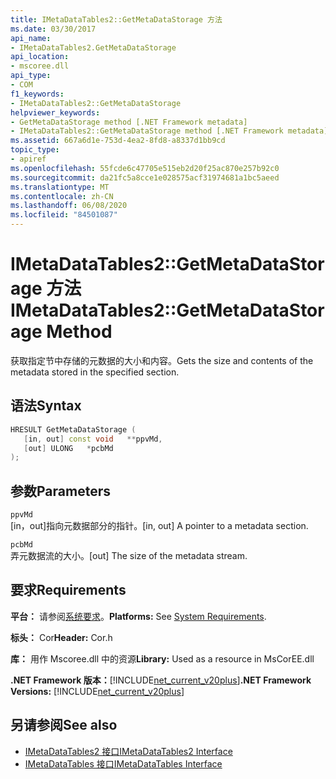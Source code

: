 ```yaml
---
title: IMetaDataTables2::GetMetaDataStorage 方法
ms.date: 03/30/2017
api_name:
- IMetaDataTables2.GetMetaDataStorage
api_location:
- mscoree.dll
api_type:
- COM
f1_keywords:
- IMetaDataTables2::GetMetaDataStorage
helpviewer_keywords:
- GetMetaDataStorage method [.NET Framework metadata]
- IMetaDataTables2::GetMetaDataStorage method [.NET Framework metadata]
ms.assetid: 667a6d1e-753d-4ea2-8fd8-a8337d1bb9cd
topic_type:
- apiref
ms.openlocfilehash: 55fcde6c47705e515eb2d20f25ac870e257b92c0
ms.sourcegitcommit: da21fc5a8cce1e028575acf31974681a1bc5aeed
ms.translationtype: MT
ms.contentlocale: zh-CN
ms.lasthandoff: 06/08/2020
ms.locfileid: "84501087"
---
```

# <a name="imetadatatables2getmetadatastorage-method"></a><span data-ttu-id="a4da6-102">IMetaDataTables2::GetMetaDataStorage 方法</span><span class="sxs-lookup"><span data-stu-id="a4da6-102">IMetaDataTables2::GetMetaDataStorage Method</span></span>
<span data-ttu-id="a4da6-103">获取指定节中存储的元数据的大小和内容。</span><span class="sxs-lookup"><span data-stu-id="a4da6-103">Gets the size and contents of the metadata stored in the specified section.</span></span>  
  
## <a name="syntax"></a><span data-ttu-id="a4da6-104">语法</span><span class="sxs-lookup"><span data-stu-id="a4da6-104">Syntax</span></span>  
  
```cpp  
HRESULT GetMetaDataStorage (  
   [in, out] const void   **ppvMd,  
   [out] ULONG   *pcbMd  
);  
```  
  
## <a name="parameters"></a><span data-ttu-id="a4da6-105">参数</span><span class="sxs-lookup"><span data-stu-id="a4da6-105">Parameters</span></span>  
 `ppvMd`  
 <span data-ttu-id="a4da6-106">[in，out]指向元数据部分的指针。</span><span class="sxs-lookup"><span data-stu-id="a4da6-106">[in, out] A pointer to a metadata section.</span></span>  
  
 `pcbMd`  
 <span data-ttu-id="a4da6-107">弄元数据流的大小。</span><span class="sxs-lookup"><span data-stu-id="a4da6-107">[out] The size of the metadata stream.</span></span>  
  
## <a name="requirements"></a><span data-ttu-id="a4da6-108">要求</span><span class="sxs-lookup"><span data-stu-id="a4da6-108">Requirements</span></span>  
 <span data-ttu-id="a4da6-109">**平台：** 请参阅[系统要求](../../get-started/system-requirements.md)。</span><span class="sxs-lookup"><span data-stu-id="a4da6-109">**Platforms:** See [System Requirements](../../get-started/system-requirements.md).</span></span>  
  
 <span data-ttu-id="a4da6-110">**标头：** Cor</span><span class="sxs-lookup"><span data-stu-id="a4da6-110">**Header:** Cor.h</span></span>  
  
 <span data-ttu-id="a4da6-111">**库：** 用作 Mscoree.dll 中的资源</span><span class="sxs-lookup"><span data-stu-id="a4da6-111">**Library:** Used as a resource in MsCorEE.dll</span></span>  
  
 <span data-ttu-id="a4da6-112">**.NET Framework 版本：**[!INCLUDE[net_current_v20plus](../../../../includes/net-current-v20plus-md.md)]</span><span class="sxs-lookup"><span data-stu-id="a4da6-112">**.NET Framework Versions:** [!INCLUDE[net_current_v20plus](../../../../includes/net-current-v20plus-md.md)]</span></span>  
  
## <a name="see-also"></a><span data-ttu-id="a4da6-113">另请参阅</span><span class="sxs-lookup"><span data-stu-id="a4da6-113">See also</span></span>

- [<span data-ttu-id="a4da6-114">IMetaDataTables2 接口</span><span class="sxs-lookup"><span data-stu-id="a4da6-114">IMetaDataTables2 Interface</span></span>](imetadatatables2-interface.md)
- [<span data-ttu-id="a4da6-115">IMetaDataTables 接口</span><span class="sxs-lookup"><span data-stu-id="a4da6-115">IMetaDataTables Interface</span></span>](imetadatatables-interface.md)
